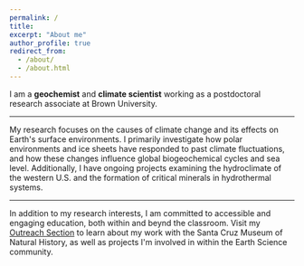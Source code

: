 ```yaml
---
permalink: /
title: 
excerpt: "About me"
author_profile: true
redirect_from:
  - /about/
  - /about.html
---
```


I am a **geochemist** and **climate scientist** working as a postdoctoral research associate at Brown University.

---

My research focuses on the causes of climate change and its effects on Earth's surface environments. I primarily investigate how polar environments and ice sheets have responded to past climate fluctuations, and how these changes influence global biogeochemical cycles and sea level. Additionally, I have ongoing projects examining the hydroclimate of the western U.S. and the formation of critical minerals in hydrothermal systems.

---

In addition to my research interests, I am committed to accessible and engaging education, both within and beynd the classroom. Visit my [Outreach Section](https://gavinpiccione.github.io/outreach/) to learn about my work with the Santa Cruz Museum of Natural History, as well as projects I'm involved in within the Earth Science community.